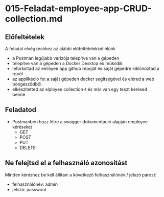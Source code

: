 # 015-Feladat-employee-app-CRUD-collection.md

## Előfeltételek
A feladat elvégzéséhez az alábbi előfeltételekkel élünk
* a Postman legújabb verizója telepítve van a gépeden
* telepítve van a gépeden a Docker Desktop és működik
* leforkoltad az emloyee app github repoját és saját gépedre kiklónoztad a repót
* az applikáció fut a saját gépeden docker segítségével és eléred a web böngésződből.
* elkészítetted az elployee collection-t és már van egy teszt kérésed benne


## Feladatod
* Postmanben hozz létre a swagger dokumentáció alapján employee kéréseket
  * GET
  * POST
  * PUT
  * DELETE

## Ne felejtsd el a felhasználó azonosítást
Minden kéréshez be kell állítani a következő felhasználónév / jelszó párost:
* felhasználónév: admin
* jelszó: password 
